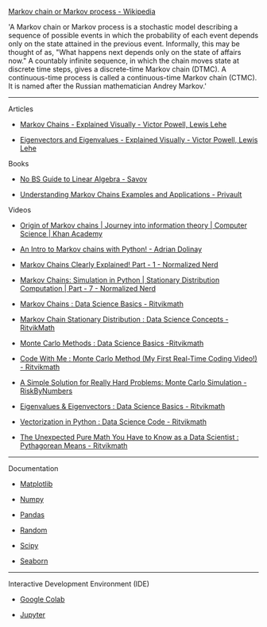 [Markov chain or Markov process - Wikipedia](https://en.wikipedia.org/wiki/Markov_chain)

'A Markov chain or Markov process is a stochastic model describing a sequence of possible events in which the probability
of each event depends only on the state attained in the previous event. Informally, this may be thought of as,
"What happens next depends only on the state of affairs now." A countably infinite sequence, in which the chain moves state
at discrete time steps, gives a discrete-time Markov chain (DTMC). A continuous-time process is called a continuous-time
Markov chain (CTMC). It is named after the Russian mathematician Andrey Markov.'

- - - -

Articles

* [Markov Chains - Explained Visually - Victor Powell, Lewis Lehe](https://setosa.io/ev/markov-chains/)

* [Eigenvectors and Eigenvalues - Explained Visually - Victor Powell, Lewis Lehe](https://setosa.io/ev/eigenvectors-and-eigenvalues/)

Books

* [No BS Guide to Linear Algebra - Savov](https://minireference.com)

* [Understanding Markov Chains
Examples and Applications - Privault](https://link.springer.com/book/10.1007/978-981-13-0659-4)

Videos

* [Origin of Markov chains | Journey into information theory | Computer Science | Khan Academy](https://youtu.be/Ws63I3F7Moc?si=mjQqtHdwR_ROWWle)

* [An Intro to Markov chains with Python! - Adrian Dolinay](https://youtu.be/WT6jI8UgROI?si=WX-17SnJq3HvZt2q)

* [Markov Chains Clearly Explained! Part - 1 - Normalized Nerd](https://m.youtube.com/watch?v=i3AkTO9HLXo&t=455s)

* [Markov Chains: Simulation in Python | Stationary Distribution Computation | Part - 7 - Normalized Nerd](https://m.youtube.com/watch?v=G7FIQ9fXl6U)

* [Markov Chains : Data Science Basics - Ritvikmath](https://youtu.be/EaR3C4e600k?si=sk1rvUwNJT3HX_pg)

* [Markov Chain Stationary Distribution : Data Science Concepts - RitvikMath](https://youtu.be/4sXiCxZDrTU?si=EJ_iBRh0Rno-VwSk)

* [Monte Carlo Methods : Data Science Basics -Ritvikmath](https://youtu.be/EaR3C4e600k?si=RYDj-MqzTdBlkXok)

* [Code With Me : Monte Carlo Method (My First Real-Time Coding Video!) - Ritvikmath](https://m.youtube.com/watch?v=yA6_V-v3ODo)

* [A Simple Solution for Really Hard Problems: Monte Carlo Simulation - RiskByNumbers](https://youtu.be/slbZ-SLpIgg?si=0mszxc7f-bcmRfDa)

* [Eigenvalues & Eigenvectors : Data Science Basics - Ritvikmath](https://m.youtube.com/watch?v=glaiP222JWA)

* [Vectorization in Python : Data Science Code - Ritvikmath](https://youtu.be/BR3Qx9AVHZE?si=8Owcw2i66APbmkHy)

* [The Unexpected Pure Math You Have to Know as a Data Scientist : Pythagorean Means - Ritvikmath](https://youtu.be/dN3UWN-aNOU?si=tNdggWXp-OSX8a10)

- - - -

Documentation

* [Matplotlib](https://matplotlib.org/stable/)

* [Numpy](https://numpy.org/doc/stable/)

* [Pandas](https://pandas.pydata.org/pandas-docs/stable/)

* [Random](https://docs.python.org/3/library/random.html)

* [Scipy](https://docs.scipy.org/doc/scipy/index.html)

* [Seaborn](https://seaborn.pydata.org)

- - - -

Interactive Development Environment (IDE)

* [Google Colab](https://colab.research.google.com)

* [Jupyter](https://jupyter.org)
